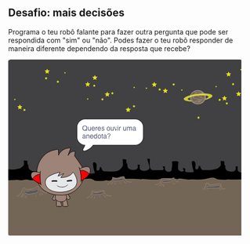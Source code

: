 ## Desafio: mais decisões

Programa o teu robô falante para fazer outra pergunta que pode ser respondida com "sim" ou "não". Podes fazer o teu robô responder de maneira diferente dependendo da resposta que recebe?

![captura de ecrã](images/chatbot-joke.png)
